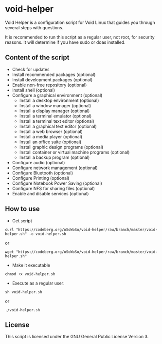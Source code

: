 # void-helper

Void Helper is a configuration script for Void Linux that guides you through several steps with questions.

It is recommended to run this script as a regular user, not root, for security reasons. It will determine if you have sudo or doas installed.

## Content of the script

* Check for updates
* Install recommended packages (optional)
* Install development packages (optional)
* Enable non-free repository (optional)
* Install shell (optional)
* Configure a graphical environment (optional)
	* Install a desktop environment (optional)
	* Install a window manager (optional)
	* Install a display manager (optional)
	* Install a terminal emulator (optional)
	* Install a terminal text editor (optional)
	* Install a graphical text editor (optional)
	* Install a web browser (optional)
	* Install a media player (optional)
	* Install an office suite (optional)
	* Install graphic design programs (optional)
	* Install container or virtual machine programs (optional)
	* Install a backup program (optional)
* Configure audio (optional)
* Configure network management (optional)
* Configure Bluetooth (optional)
* Configure Printing (optional)
* Configure Notebook Power Saving (optional)
* Configure NFS for sharing files (optional)
* Enable and disable services (optional)

## How to use

* Get script

`curl "https://codeberg.org/oSoWoSo/void-helper/raw/branch/master/void-helper.sh" -o void-helper.sh`

or

`wget "https://codeberg.org/oSoWoSo/void-helper/raw/branch/master/void-helper.sh"`
* Make it executable

`chmod +x void-helper.sh`

* Execute as a regular user:

`sh void-helper.sh`

or

`./void-helper.sh`

## License

This script is licensed under the GNU General Public License Version 3.
